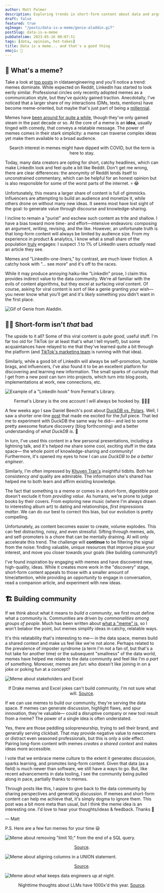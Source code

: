 ```yaml
---
author: Matt Palmer
description: Exploring trends in short-form content about data and arguing in favor of that which builds community and generates discourse.
draft: false
featured: true
ogImage: "/posts/data-is-a-meme/genie-aladdin.gif"
postSlug: data-is-a-meme
pubDatetime: 2023-05-16 00:07:51
tags: [data, opinion, hot-takes]
title: Data is a meme... and that's a good thing
emoji: 🤔
---
```


<style>
  img {
    width: auto;
    max-height: 400px;
    aspect-ratio: attr(width) / attr(height);
  }
</style>

## 🤔 What's a meme?

Take a look at [top posts](https://www.reddit.com/r/dataengineering/top/?t=year) in r/dataengineering and you'll notice a trend: memes dominate. While expected on Reddit, LinkedIn has started to look eerily similar. Professional circles only recently adopted memes as a communication style, but they've quickly gained traction. Anecdotally, I've noticed that a larger share of my interactions (DMs, texts, mentions) have become meme-oriented, but maybe that's just part of being a [millennial](https://en.wikipedia.org/wiki/Millennials).

Memes have [been around for quite a while](https://www.nytimes.com/2022/01/26/crosswords/what-is-a-meme.html), though they've only gained steam in the past decade or so. At the core of a meme is an **idea**, usually tinged with comedy, that conveys a relatable message. The power of memes comes in their stark simplicity: a meme can traverse complex ideas yet make them available to a broad audience.

<script type="text/javascript" src="https://ssl.gstatic.com/trends_nrtr/3349_RC01/embed_loader.js"></script> <script type="text/javascript"> trends.embed.renderExploreWidget("TIMESERIES", {"comparisonItem":[{"keyword":"Meme","geo":"US","time":"2004-01-01 2023-05-07"}],"category":0,"property":""}, {"exploreQuery":"date=all&geo=US&q=Meme","guestPath":"https://trends.google.com:443/trends/embed/"}); </script>
<center><figcaption>Search interest in memes might have dipped with COVID, but the term is here to stay.</figcaption></center>

Today, many data creators are opting for short, catchy headlines, which can make LinkedIn look and feel quite a bit like Reddit. Don't get me wrong, there are clear differences: the anonymity of Reddit lends itself to unconstrained commentary, which can be helpful for an honest opinion but is also responsible for some of the worst parts of the internet. 💀 😂

Unfortunately, this means a larger share of content is full of gimmicks. Influencers are attempting to build an audience and monetize it, while others drone on without many new ideas. It seems most have lost sight of the goal: to generate value through discourse and knowledge-sharing.

I incline to remain a "purist" and eschew such content as trite and shallow. I have a bias toward more time- and effort—intensive endeavors: composing an argument, writing, revising, and the like. However, an unfortunate truth is that long-form content will always be limited by audience size. From my experience in product & analytics, I know what a small share of the population <u>truly</u> engages: I suspect .1 to 1% of LinkedIn users _actually_ read an article they see.

Memes and "LinkedIn-one-liners," by contrast, are much lower friction. A catchy hook with "... see more" and it's off to the races.

While it may produce annoying haiku-like "LinkedIn" prose, I claim this provides indirect value to the data community. We're all familiar with the evils of content algorithms, but they excel at surfacing _viral_ content. Of course, asking for viral content is sort of like a genie granting your wish— you never know what you'll get and it's _likely_ something you didn't want in the first place.

![Gif of Genie from Aladdin.](/posts/data-is-a-meme/genie-aladdin.gif)

## 🤷‍♂️ Short-form isn't _that_ bad

The upside to it all? Some of this viral content is _quite good_, useful stuff. I'm far too old for TikTok (or at least that's what I tell myself), but some acquaintances have relayed to me that they've learned quite a bit through the platform (and [TikTok's marketing team](https://newsroom.tiktok.com/en-gb/didyouknow-you-can-learn-on-tiktok) is running with that idea).

Similarly, while a good bit of LinkedIn will always be self-promotion, humble brags, and influencers, I've also found it to be an excellent platform for discovering and learning new information. The small sparks of curiosity that I get from a new post can turn into projects, which turn into blog posts, implementations at work, new connections, etc.

![Example of a "LinkedIn hook" from Fermat's Library.](/posts/data-is-a-meme/fermat.png)

<center><figcaption>Fermat's Library is the one account I will always be hooked by. 👨🏻‍🔬</figcaption></center>

A few weeks ago I saw Daniel Beech's post about [DuckDB vs. Polars](https://www.confessionsofadataguy.com/duckdb-vs-polars-for-data-engineering/). Well, I saw a shorter one-line [post](https://www.linkedin.com/posts/daniel-beach-6ab8b4132_duckdb-csv-s3-activity-7053110969643761664-F1ws?utm_source=share&utm_medium=member_desktop) that made me excited for the _full_ piece. That led me to experiment with DuckDB the same way he did— and led to some pretty awesome feature discovery (blog forthcoming) and a better understanding of _what DuckDB is_. 🦆

In turn, I've used this content in a few personal presentations, including a lightning talk, and it's helped me share some cool, exciting stuff in the data space— the whole point of knowledge-sharing and community! Furthermore, it's opened my eyes to how I can _use DuckDB to be a better engineer_.

Similarly, I'm often impressed by [Khuyen Tran's](https://www.linkedin.com/in/khuyen-tran-1401/) insightful tidbits. Both her consistency _and_ quality are admirable. The information she's shared has helped me to both learn and affirm existing knowledge.

The fact that something is a meme or comes in a short-form, digestible post doesn't exclude it from _providing value_. As humans, we're prone to judge books by their covers. From exploring new music (where I'm always drawn to interesting album art) to dating and relationships, _first impressions matter_. We can do our best to correct this bias, but our evolution is pretty compelling.

Unfortunately, as content becomes easier to create, volume explodes. This can feel distracting, noisy, and even stressful. Sifting through memes, ads, and self-promoters is a chore that can be mentally draining. AI will only accelerate this trend. The challenge will **continue** to be filtering the signal from the noise: finding valuable, unique resources that improve pique your interest, and move you closer towards your goals (like building community!)

I've found inspiration by engaging with memes and have discovered new, high-quality, ideas. While it creates more work in the "discovery" stage, short-form content appeals to those with a smaller amount of time/attention, while providing an opportunity to engage in conversation, read a companion article, and experiment with new ideas.

## 🏗️ Building community

If we think about what it means to _build a community_, we first must define what a community is. Communities are driven by _commonalities among groups of people_. Much has been written about [what a "meme" is](https://www.nytimes.com/2022/01/26/crosswords/what-is-a-meme.html), so I won't belabor the point, but memes simplify ideas in catchy, relatable ways.

It's this relatability that's interesting to me— in the data space, memes build a shared context and make us feel like we're not alone. Perhaps related to the prevalence of imposter syndrome (a term I'm not a fan of, but that's a hot take for another time) or the subsequent "smallness" of the data world, memes have helped me relate to the data community and feel like I'm _a part_ of something. Moreover, memes are _fun_: who doesn't like joining in on a joke or poking fun at a concept?

![Meme about stakeholders and Excel](/posts/data-is-a-meme/xlsx-drake.jpeg)

<center><figcaption>If Drake memes and Excel jokes can't build community, I'm not sure what will. <a href=https://twitter.com/JohnKutay>Source</a>.</figcaption></center>

If we can use memes to build our community, they're serving the data space. If memes can generate discussion, highlight flaws, and spur innovation, they're valuable— could a disruptive company or new tool result from a meme? The power of a single idea is often understated.

Yes, there are those peddling solopreneurship, trying to sell their brand, and generally serving clickbait. That may provide negative value to newcomers or distract even seasoned professionals, but this is only a side effect. Pairing long-form content with memes _creates a shared context_ and makes ideas more accessible.

I vote that we embrace meme culture to the extent it generates discussion, sparks learning, and promotes long-form content. Given that data (as a field) is much newer than software, we still have a ways to go. But, like recent advancements in data tooling, I see the community being pulled along in pace, partially thanks to memes.

Through posts like this, I aspire to give back to the data community by sharing perspectives and generating discussion. If memes and short-form content can help me achieve that, it's simply dogma to ignore them. This post was a bit more meta than usual, but I think the meme idea is an interesting one. I'd love to hear your thoughts/ideas & feedback. Thanks 🤘

— Matt

P.S. Here are a few fun memes for your time 😃

![Meme about removing "limit 10;" from the end of a SQL query.](/posts/data-is-a-meme/limit-10.jpeg)

<center><figcaption><a href=https://www.linkedin.com/posts/kevinzenghu_dataengineering-activity-7058069682020347904-QoxA>Source</a>.</figcaption></center>

![Meme about aligning columns in a UNION statement.](/posts/data-is-a-meme/sql-therapy.jpeg)

<center><figcaption><a href=https://dataqualitycamp.slack.com/archives/C04ASGU0NDN/p1677067733067259>Source</a>.</figcaption></center>

![Meme about what keeps data engineers up at night.](/posts/data-is-a-meme/i-just-want-to-sleep.png)

<center><figcaption>Nighttime thoughts about LLMs have 1000x'd this year. <a href=https://www.reddit.com/r/dataengineering/comments/12t22p4/i_just_want_sleep>Source</a>.</figcaption></center>
